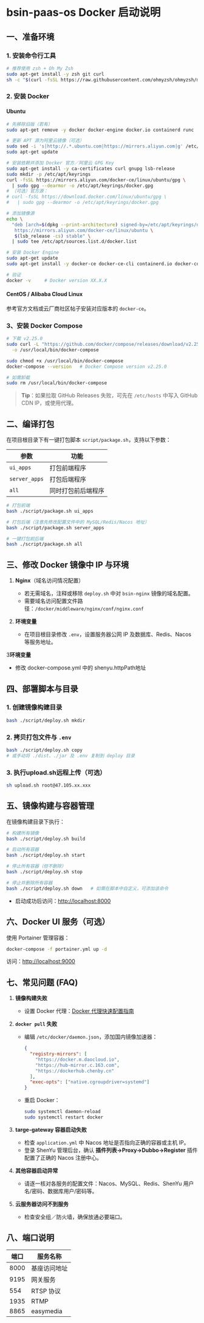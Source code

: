 # bsin-paas-os Docker 启动说明

## 一、准备环境

### 1. 安装命令行工具
```bash
# 推荐使用 zsh + Oh My Zsh
sudo apt-get install -y zsh git curl
sh -c "$(curl -fsSL https://raw.githubusercontent.com/ohmyzsh/ohmyzsh/master/tools/install.sh)"
```

### 2. 安装 Docker

#### Ubuntu
```bash
# 先移除旧版（若有）
sudo apt-get remove -y docker docker-engine docker.io containerd runc

# 更新 APT 源为阿里云镜像（可选）
sudo sed -i 's|http://.*.ubuntu.com|https://mirrors.aliyun.com|g' /etc/apt/sources.list
sudo apt-get update

# 安装依赖并添加 Docker 官方／阿里云 GPG Key
sudo apt-get install -y ca-certificates curl gnupg lsb-release
sudo mkdir -p /etc/apt/keyrings
curl -fsSL https://mirrors.aliyun.com/docker-ce/linux/ubuntu/gpg \
  | sudo gpg --dearmor -o /etc/apt/keyrings/docker.gpg
# （可选）官方源：
# curl -fsSL https://download.docker.com/linux/ubuntu/gpg \
#   | sudo gpg --dearmor -o /etc/apt/keyrings/docker.gpg

# 添加镜像源
echo \
  "deb [arch=$(dpkg --print-architecture) signed-by=/etc/apt/keyrings/docker.gpg] \
   https://mirrors.aliyun.com/docker-ce/linux/ubuntu \
   $(lsb_release -cs) stable" \
  | sudo tee /etc/apt/sources.list.d/docker.list

# 安装 Docker Engine
sudo apt-get update
sudo apt-get install -y docker-ce docker-ce-cli containerd.io docker-compose-plugin

# 验证
docker -v     # Docker version XX.X.X
```

#### CentOS / Alibaba Cloud Linux
参考官方文档或云厂商社区帖子安装对应版本的 `docker-ce`。

### 3、安装 Docker Compose
```bash
# 下载 v2.25.0
sudo curl -L "https://github.com/docker/compose/releases/download/v2.25.0/docker-compose-$(uname -s)-$(uname -m)" \
  -o /usr/local/bin/docker-compose

sudo chmod +x /usr/local/bin/docker-compose
docker-compose --version   # Docker Compose version v2.25.0

# 如需卸载
sudo rm /usr/local/bin/docker-compose
```
> **Tip**：如果拉取 GitHub Releases 失败，可先在 `/etc/hosts` 中写入 GitHub CDN IP，或使用代理。

## 二、编译打包

在项目根目录下有一键打包脚本 `script/package.sh`，支持以下参数：

| 参数         | 功能             |
|------------|----------------|
| `ui_apps`  | 打包前端程序        |
| `server_apps` | 打包后端程序        |
| `all`      | 同时打包前后端程序     |

```bash
# 打包前端
bash ./script/package.sh ui_apps

# 打包后端（注意先修改配置文件中的 MySQL/Redis/Nacos 地址）
bash ./script/package.sh server_apps

# 一键打包前后端
bash ./script/package.sh all
```

## 三、修改 Docker 镜像中 IP 与环境

1. **Nginx**（域名访问情况配置）
    - 若无需域名，注释或移除 `deploy.sh` 中对 `bsin-nginx` 镜像的域名配置。
    - 需要域名访问配置文件路径：`/docker/middleware/nginx/conf/nginx.conf`

2. **环境变量**
    - 在项目根目录修改 `.env`，设置服务器公网 IP 及数据库、Redis、Nacos 等服务地址。

3**环境变量**
   - 修改 docker-compose.yml 中的 shenyu.httpPath地址

## 四、部署脚本与目录

### 1. 创建镜像构建目录
```bash
bash ./script/deploy.sh mkdir
```

### 2. 拷贝打包文件与 `.env`
```bash
bash ./script/deploy.sh copy
# 或手动将 ./dist、./jar 及 .env 复制到 deploy 目录
```

### 3. 执行upload.sh远程上传（可选）
```bash
sh upload.sh root@47.105.xx.xxx
```

## 五、镜像构建与容器管理

在镜像构建目录下执行：
```bash
# 构建所有镜像
bash ./script/deploy.sh build

# 启动所有容器
bash ./script/deploy.sh start

# 停止所有容器（但不删除）
bash ./script/deploy.sh stop

# 停止并删除所有容器
bash ./script/deploy.sh down   # 如需在脚本中自定义，可添加该命令
```
- 启动成功后访问：<http://localhost:8000>

## 六、Docker UI 服务（可选）
使用 Portainer 管理容器：
```bash
docker-compose -f portainer.yml up -d
```
访问：<http://localhost:9000>

## 七、常见问题 (FAQ)

1. **镜像构建失败**
    - 设置 Docker 代理：[Docker 代理快速配置指南](https://cloud-atlas.readthedocs.io/zh-cn/latest/docker/network/docker_proxy_quickstart.html)

2. **`docker pull` 失败**
    - 编辑 `/etc/docker/daemon.json`，添加国内镜像加速器：
      ```json
      {
        "registry-mirrors": [
          "https://docker.m.daocloud.io",
          "https://hub-mirror.c.163.com",
          "https://dockerhub.chenby.cn"
        ],
        "exec-opts": ["native.cgroupdriver=systemd"]
      }
      ```
    - 重启 Docker：
      ```bash
      sudo systemctl daemon-reload
      sudo systemctl restart docker
      ```

3. **targe-gateway 容器启动失败**
    - 检查 `application.yml` 中 Nacos 地址是否指向正确的容器或主机 IP。
    - 登录 ShenYu 管理后台，确认 **插件列表→Proxy→Dubbo→Register** 插件配置了正确的 Nacos 注册中心。

4. **其他容器启动异常**
    - 请逐一核对各服务的配置文件：Nacos、MySQL、Redis、ShenYu 用户名/密码、数据库用户/密码等。

5. **云服务器访问不到服务**
    - 检查安全组／防火墙，确保放通必要端口。

## 八、端口说明

| 端口   | 服务名称             |
|------|------------------|
| 8000 | 基座访问地址           |
| 9195 | 网关服务             |
| 554  | RTSP 协议           |
| 1935 | RTMP              |
| 8865 | easymedia         |